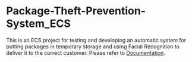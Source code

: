 # Package-Theft-Prevention-System_ECS
This is an ECS project for testing and developing an automatic system for putting packages in temporary storage and using Facial Recognition to deliver it to the correct customer. Please refer to [Documentation](/Documentation.pdf).
